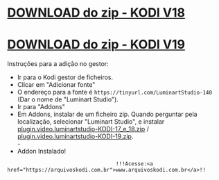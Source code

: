 # <a href="plugin.video.luminartstudio-KODI-17_e_18.zip">DOWNLOAD do zip - KODI V18</a>
# <a href="plugin.video.luminartstudio-KODI-19.zip">DOWNLOAD do zip - KODI V19</a>


Instruções para a adição no gestor:


<p align="left">
  <ul>
    <li>Ir para o Kodi gestor de ficheiros.</li>
    <li>Clicar em "Adicionar fonte"</li>
    <li>O endereço para a fonte é <code>https://tinyurl.com/LuminartStudio-140</code> (Dar o nome de "Luminart Studio").</li>
    <li>Ir para "Addons"</li>
    <li>Em Addons, instalar de um ficheiro zip. Quando perguntar pela localização, selecionar "Luminart Studio", e instalar <a href="plugin.video.luminartstudio-KODI-17_e_18.zip">plugin.video.luminartstudio-KODI-17_e_18.zip</a> / <a href="plugin.video.luminartstudio-KODI-19.zip">plugin.video.luminartstudio-KODI-19.zip</a>.</li>
    -
    <li>Addon Instalado!</li>
    
</ul>

                                       !!!Acesse:<a href="https://arquivoskodi.com.br">www.arquivoskodi.com.br</a>!!
                                       

</p>
